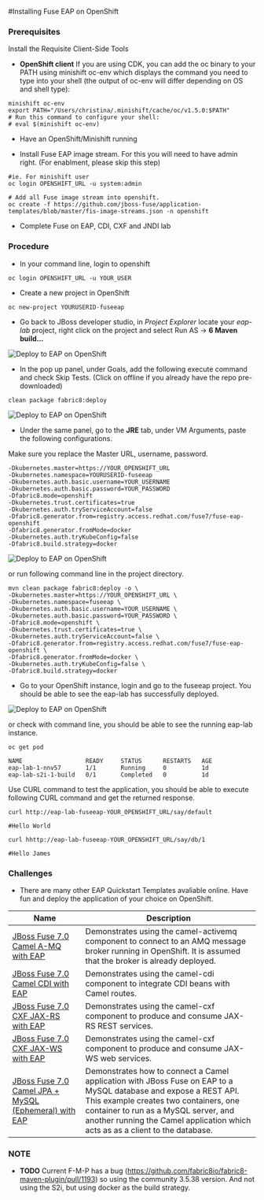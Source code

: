 #Installing Fuse EAP on OpenShift

### Prerequisites

Install the Requisite Client-Side Tools

- **OpenShift client**
If you are using CDK, you can add the oc binary to your PATH using minishift oc-env which displays the command you need to type into your shell (the output of oc-env will differ depending on OS and shell type):

```
minishift oc-env
export PATH="/Users/christina/.minishift/cache/oc/v1.5.0:$PATH"
# Run this command to configure your shell:
# eval $(minishift oc-env)
```

- Have an OpenShift/Minishift running

- Install Fuse EAP image stream. For this you will need to have admin right. (For enablment, please skip this step)

```
#ie. For minishift user
oc login OPENSHIFT_URL -u system:admin

# Add all Fuse image stream into openshift.
oc create -f https://github.com/jboss-fuse/application-templates/blob/master/fis-image-streams.json -n openshift
```
- Complete Fuse on EAP, CDI, CXF and JNDI lab

### Procedure

- In your command line, login to openshift

```
oc login OPENSHIFT_URL -u YOUR_USER
```

- Create a new project in OpenShift

```
oc new-project YOURUSERID-fuseeap
```

- Go back to JBoss developer studio, in *Project Explorer* locate your *eap-lab* project, right click on the project and select Run AS -> **6 Maven build...**

![Deploy to EAP on OpenShift](images/62-Step-01.png)

- In the pop up panel, under Goals, add the following execute command and check Skip Tests. (Click on offline if you already have the repo pre-downloaded)

```
clean package fabric8:deploy
```
![Deploy to EAP on OpenShift](images/62-Step-02.png)

- Under the same panel, go to the **JRE** tab, under VM Arguments, paste the following configurations. 

Make sure you replace the Master URL, username, password.  

```
-Dkubernetes.master=https://YOUR_OPENSHIFT_URL
-Dkubernetes.namespace=YOURUSERID-fuseeap 
-Dkubernetes.auth.basic.username=YOUR_USERNAME 
-Dkubernetes.auth.basic.password=YOUR_PASSWORD 
-Dfabric8.mode=openshift 
-Dkubernetes.trust.certificates=true 
-Dkubernetes.auth.tryServiceAccount=false 
-Dfabric8.generator.from=registry.access.redhat.com/fuse7/fuse-eap-openshift 
-Dfabric8.generator.fromMode=docker 
-Dkubernetes.auth.tryKubeConfig=false 
-Dfabric8.build.strategy=docker
```
![Deploy to EAP on OpenShift](images/62-Step-03.png)

or run following command line in the project directory. 

```
mvn clean package fabric8:deploy -o \
-Dkubernetes.master=https://YOUR_OPENSHIFT_URL \
-Dkubernetes.namespace=fuseeap \
-Dkubernetes.auth.basic.username=YOUR_USERNAME \
-Dkubernetes.auth.basic.password=YOUR_PASSWORD \
-Dfabric8.mode=openshift \
-Dkubernetes.trust.certificates=true \
-Dkubernetes.auth.tryServiceAccount=false \
-Dfabric8.generator.from=registry.access.redhat.com/fuse7/fuse-eap-openshift \
-Dfabric8.generator.fromMode=docker \
-Dkubernetes.auth.tryKubeConfig=false \
-Dfabric8.build.strategy=docker
```

- Go to your OpenShift instance, login and go to the fuseeap project. You should be able to see the eap-lab has successfully deployed. 

![Deploy to EAP on OpenShift](images/62-Step-04.png)

or check with command line, you should be able to see the running eap-lab instance.

```
oc get pod

NAME                  READY     STATUS      RESTARTS   AGE
eap-lab-1-nnv57       1/1       Running     0          1d
eap-lab-s2i-1-build   0/1       Completed   0          1d

```
Use CURL command to test the application, you should be able to execute following CURL command and get the returned response. 

```
curl http://eap-lab-fuseeap-YOUR_OPENSHIFT_URL/say/default

#Hello World
```

```
curl hhttp://eap-lab-fuseeap-YOUR_OPENSHIFT_URL/say/db/1

#Hello James
```



### Challenges

- There are many other EAP Quickstart Templates avaliable online. Have fun and deploy the application of your choice on OpenShift.

| Name	| Description| 
|-----------------------|-------------------------------------------------|
|[JBoss Fuse 7.0 Camel A-MQ with EAP](https://raw.githubusercontent.com/jboss-fuse/application-templates/master/quickstarts/eap-camel-amq-template.json)| Demonstrates using the camel-activemq component to connect to an AMQ message broker running in OpenShift. It is assumed that the broker is already deployed.|
|[JBoss Fuse 7.0 Camel CDI with EAP](https://raw.githubusercontent.com/jboss-fuse/application-templates/master/quickstarts/eap-camel-cdi-template.json)| Demonstrates using the camel-cdi component to integrate CDI beans with Camel routes.|
|[JBoss Fuse 7.0 CXF JAX-RS with EAP](https://raw.githubusercontent.com/jboss-fuse/application-templates/master/quickstarts/eap-camel-cxf-jaxrs-template.json)| Demonstrates using the camel-cxf component to produce and consume JAX-RS REST services.|
|[JBoss Fuse 7.0 CXF JAX-WS with EAP](https://raw.githubusercontent.com/jboss-fuse/application-templates/master/quickstarts/eap-camel-cxf-jaxws-template.json)| Demonstrates using the camel-cxf component to produce and consume JAX-WS web services.|
|[JBoss Fuse 7.0 Camel JPA + MySQL (Ephemeral) with EAP](https://raw.githubusercontent.com/jboss-fuse/application-templates/master/quickstarts/eap-camel-jpa-template.json)| Demonstrates how to connect a Camel application with JBoss Fuse on EAP to a MySQL database and expose a REST API. This example creates two containers, one container to run as a MySQL server, and another running the Camel application which acts as as a client to the database.|



### NOTE
 -  **TODO** Current F-M-P has a bug (https://github.com/fabric8io/fabric8-maven-plugin/pull/1193) so using the community 3.5.38 version. And not using the S2i, but using docker as the build strategy. 
